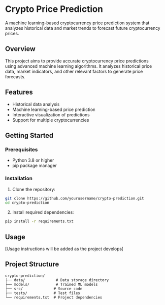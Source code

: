 # Crypto Price Prediction

A machine learning-based cryptocurrency price prediction system that analyzes historical data and market trends to forecast future cryptocurrency prices.

## Overview

This project aims to provide accurate cryptocurrency price predictions using advanced machine learning algorithms. It analyzes historical price data, market indicators, and other relevant factors to generate price forecasts.

## Features

- Historical data analysis
- Machine learning-based price prediction
- Interactive visualization of predictions
- Support for multiple cryptocurrencies

## Getting Started

### Prerequisites

- Python 3.8 or higher
- pip package manager

### Installation

1. Clone the repository:

```bash
git clone https://github.com/yourusername/crypto-prediction.git
cd crypto-prediction
```

2. Install required dependencies:

```bash
pip install -r requirements.txt
```

## Usage

[Usage instructions will be added as the project develops]

## Project Structure

```
crypto-prediction/
├── data/              # Data storage directory
├── models/            # Trained ML models
├── src/              # Source code
├── tests/            # Test files
└── requirements.txt  # Project dependencies
```
